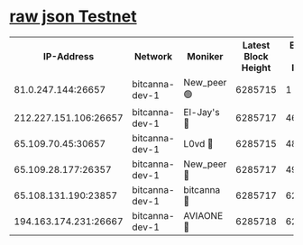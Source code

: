 [raw json Testnet](https://rpc-check.bcat.stavr.tech/bcat/rpc-bcat-result.json)
=


<table><tr><th>IP-Address</th><th>Network</th><th>Moniker</th><th>Latest Block Height</th><th>Earliest Block Height</th><th>Catching Up</th><th>Tx Index</th><th>Voting Power</th><th>Scan Time</th></tr><tr><td>81.0.247.144:26657</td><td>bitcanna-dev-1</td><td>New_peer 🟢</td><td>6285715</td><td>1</td><td>False</td><td>on</td><td>0</td><td>2024-02-04T04:30:36.235407908UTC</td></tr><tr><td>212.227.151.106:26657</td><td>bitcanna-dev-1</td><td>El-Jay's 🔴</td><td>6285717</td><td>4670391</td><td>False</td><td>on</td><td>2218164</td><td>2024-02-04T04:30:43.010473572UTC</td></tr><tr><td>65.109.70.45:30657</td><td>bitcanna-dev-1</td><td>L0vd 🔴</td><td>6285715</td><td>4828155</td><td>False</td><td>on</td><td>7920</td><td>2024-02-04T04:30:36.594589415UTC</td></tr><tr><td>65.109.28.177:26357</td><td>bitcanna-dev-1</td><td>New_peer 🔴</td><td>6285717</td><td>4952911</td><td>False</td><td>on</td><td>2237067</td><td>2024-02-04T04:30:43.372504490UTC</td></tr><tr><td>65.108.131.190:23857</td><td>bitcanna-dev-1</td><td>bitcanna 🔴</td><td>6285717</td><td>6281717</td><td>False</td><td>off</td><td>82269</td><td>2024-02-04T04:30:43.786498331UTC</td></tr><tr><td>194.163.174.231:26667</td><td>bitcanna-dev-1</td><td>AVIAONE 🔴</td><td>6285718</td><td>6282321</td><td>False</td><td>on</td><td>1949865</td><td>2024-02-04T04:30:50.325251882UTC</td></tr></table>